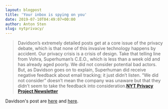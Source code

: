 ```yaml
---
layout: blogpost
title: 'Your inbox is spying on you'
date: 2019-07-10T04:49:07+00:00
author: Anton Sten
slug: nytprivacy/
---
```


>Davidson’s extremely detailed posts get at a core issue of the privacy debate, which is that none of this invasive technology happens by accident. Our privacy crisis is a crisis of design. Take that telling line from Vohra, Superhuman’s C.E.O., which is less than a week old and has already aged poorly. We did not consider potential bad actors. But, as Davidson goes on to explain, Superhuman did receive negative feedback about email tracking; it just didn’t listen. “We did not consider” doesn’t mean the company was unaware but that they didn’t seem to take the feedback into consideration.**[NYT Privacy Project Newsletter](https://www.nytimes.com/interactive/2019/opinion/internet-privacy-project.html)**

Davidson's post are [here](https://mikeindustries.com/blog/archive/2019/06/superhuman-is-spying-on-you) and [here](https://mikeindustries.com/blog/archive/2019/07/superhumans-superficial-privacy-fixes-do-not-prevent-it-from-spying-on-you).
